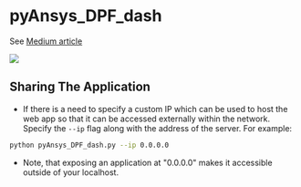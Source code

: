# pyAnsys_DPF_dash

See [Medium article](https://towardsdatascience.com/ansys-in-a-python-web-app-part-1-post-processing-with-pydpf-44d2fbaa6135)

![](img/pyAnsys_DPF.GIF)

## Sharing The Application 

- If there is a need to specify a custom IP which can be used to host the web app so that it can be accessed externally within the network. Specify the `--ip` flag along with the address of the server. For example:

```bash
python pyAnsys_DPF_dash.py --ip 0.0.0.0
```

- Note, that exposing an application at "0.0.0.0" makes it accessible outside of your localhost.
  

